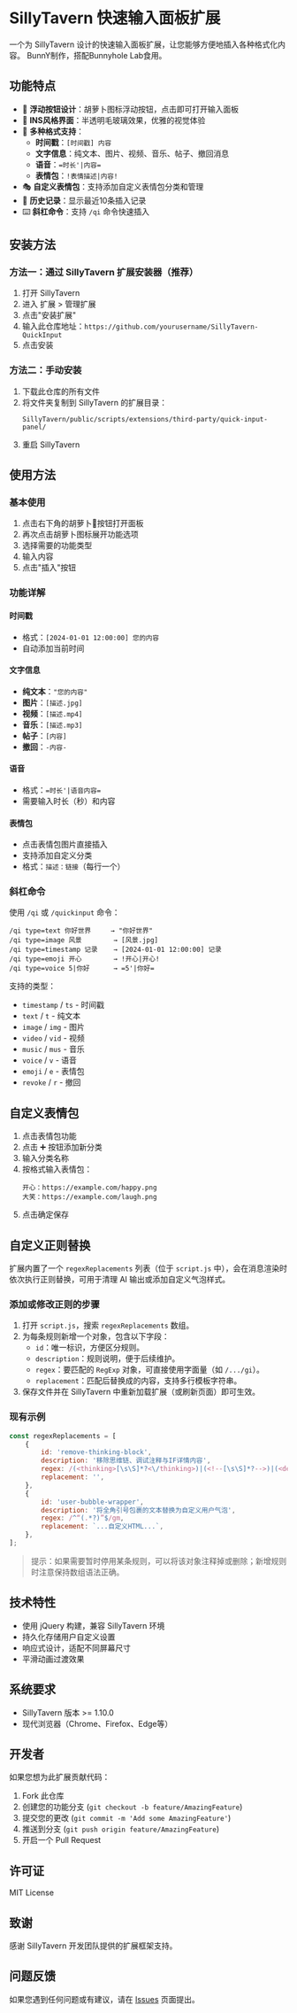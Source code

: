 # SillyTavern 快速输入面板扩展

一个为 SillyTavern 设计的快速输入面板扩展，让您能够方便地插入各种格式化内容。
BunnY制作，搭配Bunnyhole Lab食用。

## 功能特点

- 🥕 **浮动按钮设计**：胡萝卜图标浮动按钮，点击即可打开输入面板
- 🎨 **INS风格界面**：半透明毛玻璃效果，优雅的视觉体验
- 📝 **多种格式支持**：
  - **时间戳**：`[时间戳] 内容`
  - **文字信息**：纯文本、图片、视频、音乐、帖子、撤回消息
  - **语音**：`=时长'|内容=`
  - **表情包**：`!表情描述|内容!`
- 🎭 **自定义表情包**：支持添加自定义表情包分类和管理
- 📜 **历史记录**：显示最近10条插入记录
- ⌨️ **斜杠命令**：支持 `/qi` 命令快速插入

## 安装方法

### 方法一：通过 SillyTavern 扩展安装器（推荐）

1. 打开 SillyTavern
2. 进入 扩展 > 管理扩展
3. 点击"安装扩展"
4. 输入此仓库地址：`https://github.com/yourusername/SillyTavern-QuickInput`
5. 点击安装

### 方法二：手动安装

1. 下载此仓库的所有文件
2. 将文件夹复制到 SillyTavern 的扩展目录：
   ```
   SillyTavern/public/scripts/extensions/third-party/quick-input-panel/
   ```
3. 重启 SillyTavern

## 使用方法

### 基本使用

1. 点击右下角的胡萝卜🥕按钮打开面板
2. 再次点击胡萝卜图标展开功能选项
3. 选择需要的功能类型
4. 输入内容
5. 点击"插入"按钮

### 功能详解

#### 时间戳
- 格式：`[2024-01-01 12:00:00] 您的内容`
- 自动添加当前时间

#### 文字信息
- **纯文本**：`"您的内容"`
- **图片**：`[描述.jpg]`
- **视频**：`[描述.mp4]`
- **音乐**：`[描述.mp3]`
- **帖子**：`[内容]`
- **撤回**：`-内容-`

#### 语音
- 格式：`=时长'|语音内容=`
- 需要输入时长（秒）和内容

#### 表情包
- 点击表情包图片直接插入
- 支持添加自定义分类
- 格式：`描述：链接`（每行一个）

### 斜杠命令

使用 `/qi` 或 `/quickinput` 命令：

```
/qi type=text 你好世界     → "你好世界"
/qi type=image 风景        → [风景.jpg]
/qi type=timestamp 记录    → [2024-01-01 12:00:00] 记录
/qi type=emoji 开心        → !开心|开心!
/qi type=voice 5|你好      → =5'|你好=
```

支持的类型：
- `timestamp` / `ts` - 时间戳
- `text` / `t` - 纯文本
- `image` / `img` - 图片
- `video` / `vid` - 视频
- `music` / `mus` - 音乐
- `voice` / `v` - 语音
- `emoji` / `e` - 表情包
- `revoke` / `r` - 撤回

## 自定义表情包

1. 点击表情包功能
2. 点击 ➕ 按钮添加新分类
3. 输入分类名称
4. 按格式输入表情包：
   ```
   开心：https://example.com/happy.png
   大笑：https://example.com/laugh.png
   ```
5. 点击确定保存

## 自定义正则替换

扩展内置了一个 `regexReplacements` 列表（位于 `script.js` 中），会在消息渲染时依次执行正则替换，可用于清理 AI 输出或添加自定义气泡样式。

### 添加或修改正则的步骤

1. 打开 `script.js`，搜索 `regexReplacements` 数组。
2. 为每条规则新增一个对象，包含以下字段：
   - `id`：唯一标识，方便区分规则。
   - `description`：规则说明，便于后续维护。
   - `regex`：要匹配的 `RegExp` 对象，可直接使用字面量（如 `/.../gi`）。
   - `replacement`：匹配后替换成的内容，支持多行模板字符串。
3. 保存文件并在 SillyTavern 中重新加载扩展（或刷新页面）即可生效。

### 现有示例

```javascript
const regexReplacements = [
    {
        id: 'remove-thinking-block',
        description: '移除思维链、调试注释与IF详情内容',
        regex: /(<thinking>[\s\S]*?<\/thinking>)|(<!--[\s\S]*?-->)|(<details(?:\s+close)?>\s*<summary>IF[\s\S]*?<\/details>)|(<section\s+data-id\s*=\s*["']?(\d+)["']?[^>]*>([\s\S]*?)<\/section>)/gi,
        replacement: '',
    },
    {
        id: 'user-bubble-wrapper',
        description: '将全角引号包裹的文本替换为自定义用户气泡',
        regex: /^“(.*?)”$/gm,
        replacement: `...自定义HTML...`,
    },
];
```

> 提示：如果需要暂时停用某条规则，可以将该对象注释掉或删除；新增规则时注意保持数组语法正确。

## 技术特性

- 使用 jQuery 构建，兼容 SillyTavern 环境
- 持久化存储用户自定义设置
- 响应式设计，适配不同屏幕尺寸
- 平滑动画过渡效果

## 系统要求

- SillyTavern 版本 >= 1.10.0
- 现代浏览器（Chrome、Firefox、Edge等）

## 开发者

如果您想为此扩展贡献代码：

1. Fork 此仓库
2. 创建您的功能分支 (`git checkout -b feature/AmazingFeature`)
3. 提交您的更改 (`git commit -m 'Add some AmazingFeature'`)
4. 推送到分支 (`git push origin feature/AmazingFeature`)
5. 开启一个 Pull Request

## 许可证

MIT License

## 致谢

感谢 SillyTavern 开发团队提供的扩展框架支持。

## 问题反馈

如果您遇到任何问题或有建议，请在 [Issues](https://github.com/yourusername/SillyTavern-QuickInput/issues) 页面提出。 
